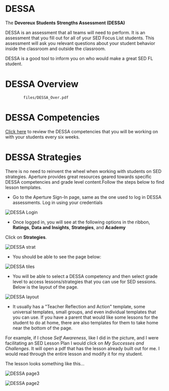 # DESSA

The **Devereux Students Strengths Assessment (DESSA)**

DESSA is an assessment that all teams will need to perform. It is an assessment that you fill out for all of your SED Focus List students. This assessment will ask you relevant questions about your student behavior inside the classroom and outside the classroom. 

DESSA is a good tool to inform you on who would make a great SED FL student. 

# DESSA Overview

```pdf
		files/DESSA_Over.pdf
```

# DESSA Competencies

[Click here](competencies.md) to review the DESSA competencies that you will be working on with your students every six weeks. 


# DESSA Strategies

There is no need to reinvent the wheel when working with students on SED strategies. Aperture provides great resources geared towards specific DESSA competencies and grade level content.Follow the steps below to find lesson templates. 

- Go to the Aperture Sign-In page, same as the one used to log in DESSA assessments. Log in using your credentials

![DESSA Login](/_images/Dessa0.png)

- Once logged in, you will see at the following options in the ribbon, **Ratings**, **Data and Insights**, **Strategies**, and **Academy**

Click on **Strategies**.

![DESSA strat](/_images/Dessa1.png)

- You should be able to see the page below: 

![DESSA tiles](/_images/Dessa2.JPG)

- You will be able to select a DESSA competency and then select grade level to access  lessons/strategies that you can use for SED sessions. Below is the layout of the page.

![DESSA layout](/_images/Dessa3.png)

- It usually has a "Teacher Reflection and Action" template, some universal templates, small groups, and even individual templates that you can use. If you have a parent that would like some lessons for the student to do at home, there are also templates for them to take home near the bottom of the page.

For example, if I chose _Self Awareness_, like I did in the picture, and I were facilitating an SED Lesson Plan I would click on _My Successes and Challenges_. It will open a pdf that has the lesson already built out for me. I would read through the entire lesson and modify it for my student. 

The lesson looks something like this...

![DESSA page3](/_images/Dessa4.png)

![DESSA page2](/_images/Dessa5.png)